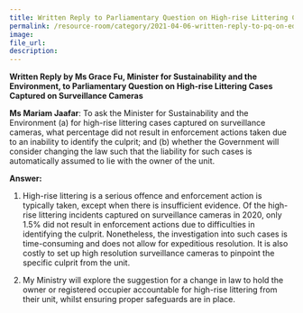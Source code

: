 ```yaml
---  
title: Written Reply to Parliamentary Question on High-rise Littering Cases Captured on Surveillance Cameras by Ms Grace Fu, Minister for Sustainability and the Environment
permalink: /resource-room/category/2021-04-06-written-reply-to-pq-on-educating-young-on-unacceptable-social-behaviours/
image:  
file_url:  
description:  
---  
```

**Written Reply by Ms Grace Fu, Minister for Sustainability and the Environment, to Parliamentary Question on High-rise Littering Cases Captured on Surveillance Cameras**


**Ms Mariam Jaafar**: To ask the Minister for Sustainability and the Environment (a) for high-rise littering cases captured on surveillance cameras, what percentage did not result in enforcement actions taken due to an inability to identify the culprit; and (b) whether the Government will consider changing the law such that the liability for such cases is automatically assumed to lie with the owner of the unit.

**Answer:**

1. High-rise littering is a serious offence and enforcement action is typically taken, except when there is insufficient evidence. Of the high-rise littering incidents captured on surveillance cameras in 2020, only 1.5% did not result in enforcement actions due to difficulties in identifying the culprit. Nonetheless, the investigation into such cases is time-consuming and does not allow for expeditious resolution. It is also costly to set up high resolution surveillance cameras to pinpoint the specific culprit from the unit.

2. My Ministry will explore the suggestion for a change in law to hold the owner or registered occupier accountable for high-rise littering from their unit, whilst ensuring proper safeguards are in place.
